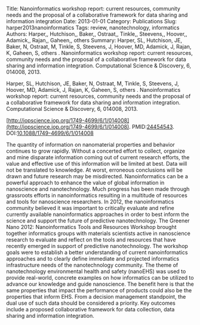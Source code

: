 Title: Nanoinformatics workshop report: current resources, community needs and the proposal of a collaborative framework for data sharing and information integration
Date: 2013-01-01
Category: Publications
Slug: harper2013nanoinformatics
Tags: review, nanotechnology, informatics
Authors: Harper,, Hutchison,, Baker,, Ostraat,, Tinkle,, Steevens,, Hoover,, Adamick,, Rajan,, Gaheen,, others
Summary: Harper, SL, Hutchison, JE, Baker, N, Ostraat, M, Tinkle, S, Steevens, J, Hoover, MD, Adamick, J, Rajan, K, Gaheen, S, others . Nanoinformatics workshop report: current resources, community needs and the proposal of a collaborative framework for data sharing and information integration. Computational Science \& Discovery, 6, 014008, 2013. 

Harper, SL, Hutchison, JE, Baker, N, Ostraat, M, Tinkle, S, Steevens, J, Hoover, MD, Adamick, J, Rajan, K, Gaheen, S, others . Nanoinformatics workshop report: current resources, community needs and the proposal of a collaborative framework for data sharing and information integration. Computational Science \& Discovery, 6, 014008, 2013. 

[http://iopscience.iop.org/1749-4699/6/1/014008](http://iopscience.iop.org/1749-4699/6/1/014008). PMID:[24454543](http://www.ncbi.nlm.nih.gov/pubmed/24454543). DOI:[10.1088/1749-4699/6/1/014008](http://dx.doi.org/10.1088/1749-4699/6/1/014008)

The quantity of information on nanomaterial properties and behavior continues to grow rapidly. Without a concerted effort to collect, organize and mine disparate information coming out of current research efforts, the value and effective use of this information will be limited at best. Data will not be translated to knowledge. At worst, erroneous conclusions will be drawn and future research may be misdirected. Nanoinformatics can be a powerful approach to enhance the value of global information in nanoscience and nanotechnology. Much progress has been made through grassroots efforts in nanoinformatics resulting in a multitude of resources and tools for nanoscience researchers. In 2012, the nanoinformatics community believed it was important to critically evaluate and refine currently available nanoinformatics approaches in order to best inform the science and support the future of predictive nanotechnology. The Greener Nano 2012: Nanoinformatics Tools and Resources Workshop brought together informatics groups with materials scientists active in nanoscience research to evaluate and reflect on the tools and resources that have recently emerged in support of predictive nanotechnology. The workshop goals were to establish a better understanding of current nanoinformatics approaches and to clearly define immediate and projected informatics infrastructure needs of the nanotechnology community. The theme of nanotechnology environmental health and safety (nanoEHS) was used to provide real-world, concrete examples on how informatics can be utilized to advance our knowledge and guide nanoscience. The benefit here is that the same properties that impact the performance of products could also be the properties that inform EHS. From a decision management standpoint, the dual use of such data should be considered a priority. Key outcomes include a proposed collaborative framework for data collection, data sharing and information integration.
